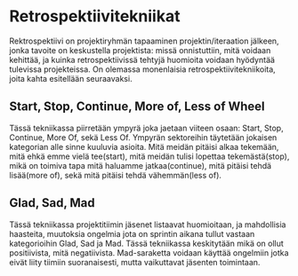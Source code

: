 # Retrospektiivitekniikat

Rektrospektiivi on projektiryhmän tapaaminen projektin/iteraation jälkeen, jonka tavoite on keskustella projektista: missä onnistuttiin, mitä voidaan kehittää, ja kuinka retrospektiivissä tehtyjä huomioita voidaan hyödyntää tulevissa projekteissa. On olemassa monenlaisia retrospektiivitekniikoita, joita kahta esitellään seuraavaksi.

## Start, Stop, Continue, More of, Less of Wheel

Tässä tekniikassa piirretään ympyrä joka jaetaan viiteen osaan: Start, Stop, Continue, More Of, sekä Less Of. Ympyrän sektoreihin täytetään jokaisen kategorian alle sinne kuuluvia asioita. Mitä meidän pitäisi alkaa tekemään, mitä ehkä emme vielä tee(start), mitä meidän tulisi lopettaa tekemästä(stop), mikä on toimiva tapa mitä haluamme jatkaa(continue), mitä pitäisi tehdä lisää(more of), sekä mitä pitäisi tehdä vähemmän(less of).

## Glad, Sad, Mad

Tässä tekniikassa projektitiimin jäsenet listaavat huomioitaan, ja mahdollisia haasteita, muutoksia ongelmia jota on sprintin aikana tullut vastaan kategorioihin Glad, Sad ja Mad. Tässä tekniikassa keskitytään mikä on ollut positiivista, mitä negatiivista. Mad-saraketta voidaan käyttää ongelmiin jotka eivät liity tiimiin suoranaisesti, mutta vaikuttavat jäsenten toimintaan.
